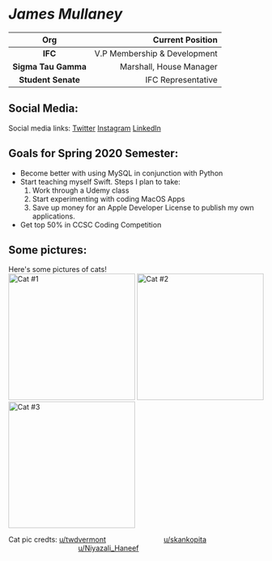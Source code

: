 # *James Mullaney*

| Org | Current Position  |
|:---:|---:|
|  **IFC** | V.P Membership & Development  |
| **Sigma Tau Gamma**  |  Marshall, House Manager |
|  **Student Senate** |  IFC Representative |

## Social Media:
Social media links:
[Twitter](https://twitter.com/JamesRMullaney)
[Instagram](https://www.instagram.com/jamesrmullaney/)
[LinkedIn](https://www.linkedin.com/in/jrjmullaney)

## Goals for Spring 2020 Semester:
* Become better with using MySQL in conjunction with Python
* Start teaching myself Swift. Steps I plan to take:
  1. Work through a Udemy class
  2. Start experimenting with coding MacOS Apps
  3. Save up money for an Apple Developer License to publish my own applications.
* Get top 50% in CCSC Coding Competition

## Some pictures:
Here's some pictures of cats!  
<img src="https://i.redd.it/2lz0jqci3jc41.jpg" alt="Cat #1" width="250" height="250">
<img src="https://i.redd.it/wr13ilnv2kc41.jpg" alt="Cat #2" width="250" height="250">
<img src="https://i.redd.it/0r5h65qrelc41.jpg" alt="Cat #3" width="250" height="250">

Cat pic credts: [u/twdvermont](https://www.reddit.com/user/twdvermont/)
                            [u/skankopita](https://www.reddit.com/user/skankopita/)
                                   [u/Niyazali_Haneef](https://www.reddit.com/user/Niyazali_Haneef/)

